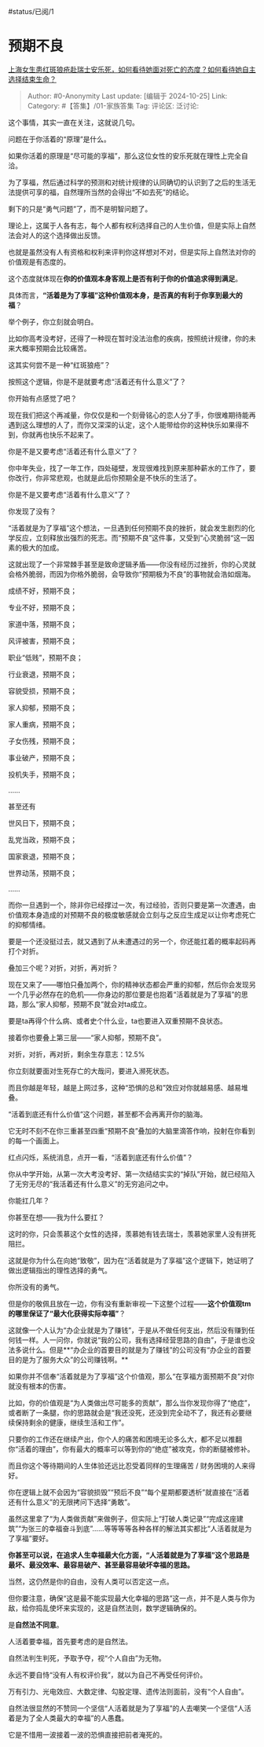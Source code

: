 #status/已阅/1

# 预期不良

[上海女生患红斑狼疮赴瑞士安乐死，如何看待她面对死亡的态度？如何看待她自主选择结束生命？](https://www.zhihu.com/question/2001437757/answer/14710245944)

> Author: #0-Anonymity
> Last update: [编辑于 2024-10-25]
> Link:
> Category: #【答集】/01-家族答集
> Tag:
> 评论区:
> 泛讨论:

这个事情，其实一直在关注，这就说几句。

问题在于你活着的“原理”是什么。

如果你活着的原理是“尽可能的享福”，那么这位女性的安乐死就在理性上完全自洽。

为了享福，然后通过科学的预测和对统计规律的认同确切的认识到了之后的生活无法提供可享的福，自然理所当然的会得出“不如去死”的结论。

剩下的只是“勇气问题”了，而不是明智问题了。

理论上，这属于人各有志，每个人都有权利选择自己的人生价值，但是实际上自然法会对人的这个选择做出反馈。

也就是虽然没有人有资格和权利来评判你这样想对不对，但是实际上自然法对你的价值观是有态度的。

这个态度就体现在**你的价值观本身客观上是否有利于你的价值追求得到满足**。

具体而言，**“活着是为了享福”这种价值观本身，是否真的有利于你享到最大的福**？

举个例子，你立刻就会明白。

比如你高考没考好，还得了一种现在暂时没法治愈的疾病，按照统计规律，你的未来大概率预期会比较痛苦。

这其实何尝不是一种“红斑狼疮”？

按照这个逻辑，你是不是就要考虑“活着还有什么意义”了？

你开始有点感觉了吧？

现在我们把这个再减量，你仅仅是和一个刻骨铭心的恋人分了手，你很难期待能再遇到这么理想的人了，而你又深深的认定，这个人能带给你的这种快乐如果得不到，你就再也快乐不起来了。

你是不是又要考虑“活着还有什么意义”了？

你中年失业，找了一年工作，四处碰壁，发现很难找到原来那种薪水的工作了，要你改行，你非常悲观，也就是此后你预期全是不快乐的生活了。

你是不是又要考虑“活着有什么意义”了？

你发现了没有？

“活着就是为了享福”这个想法，一旦遇到任何预期不良的挫折，就会发生剧烈的化学反应，立刻释放出强烈的死志。而“预期不良”这件事，又受到“心灵脆弱“这一因素的极大的加成。

这就出现了一个非常棘手甚至是致命逻辑矛盾——你没有经历过挫折，你的心灵就会格外脆弱，而因为你格外脆弱，会导致你“预期极为不良”的事物就会浩如烟海。

成绩不好，预期不良；

专业不好，预期不良；

家道中落，预期不良；

风评被害，预期不良；

职业“低贱”，预期不良；

行业衰退，预期不良；

容貌受损，预期不良；

家人抑郁，预期不良；

家人重病，预期不良；

子女伤残，预期不良；

事业破产，预期不良；

投机失手，预期不良；

……

甚至还有

世风日下，预期不良；

乱党当政，预期不良；

国家衰退，预期不良；

世界动荡，预期不良；

……

而你一旦遇到一个，除非你已经撑过一次，有过经验，否则只要是第一次遭遇，由价值观本身造成的对预期不良的极度敏感就会立刻与之反应生成足以让你考虑死亡的抑郁情绪。

要是一个还没挺过去，就又遇到了从未遭遇过的另一个，你还能扛着的概率起码再打个对折。

叠加三个呢？对折，对折，再对折？

现在又来了——哪怕只叠加两个，你的精神状态都会严重的抑郁，然后你会发现另一个几乎必然存在的危机——你身边的那位要是也抱着“活着就是为了享福”的思路，那么“家人抑郁，预期不良”就会对ta成立。

要是ta再得个什么病、或者史个什么业，ta也要进入双重预期不良状态。

接着你也要叠上第三层——“家人抑郁，预期不良”。

对折，对折，再对折，剩余生存意志：12.5%

你立刻就要面对生死存亡的大哉问，要进入濒死状态。

而且你越是年轻，越是上网过多，这种“恐惧的总和”效应对你就越易感、越易堆叠。

“活着到底还有什么价值”这个问题，甚至都不会再离开你的脑海。

它无时不刻不在你三重甚至四重“预期不良”叠加的大脑里滴答作响，投射在你看到的每一个画面上。

红点闪烁，系统消息，点开一看，“活着到底还有什么价值”？

你从中学开始，从第一次大考没考好、第一次结结实实的“掉队”开始，就已经陷入了无穷无尽的“我活着还有什么意义”的无穷追问之中。

你能扛几年？

你甚至在想——我为什么要扛？

这时的你，只会羡慕这个女性的选择，羡慕她有钱去瑞士，羡慕她家里人没有拼死阻拦。

这就是你为什么在向她“致敬”，因为在“活着就是为了享福”这个逻辑下，她证明了做出逻辑指出的理性选择的勇气。

你所没有的勇气。

但是你的敬佩且放在一边，你有没有重新审视一下这整个过程——**这个价值观tm的哪里保证了“最大化获得实际幸福”**？

这就像一个人认为“办企业就是为了赚钱”，于是从不做任何支出，然后没有赚到任何钱一样。人一问你，你就说“我的公司，我有选择经营思路的自由”，于是谁也没法多说什么。但是**“办企业的首要目的就是为了赚钱”的公司没有“办企业的首要目的是为了服务大众”的公司赚钱啊。**

如果你并不信奉“活着就是为了享福”这个价值观，那么“在享福方面预期不良”对你就没有根本的伤害。

比如，你的价值观是“为人类做出尽可能多的贡献”，那么当你发现你得了“绝症”，或者断了一条腿，你的思路就会是“我还没死，还没到完全动不了，我还有必要继续保持剩余的健康，继续生活和工作”。

只要你的工作还在继续产出，你个人的痛苦和困境无论多么大，都不足以推翻你“活着的理由”，你有最大的概率可以等到你的“绝症”被攻克，你的断腿被修补。

而且你这个等待期间的人生体验还远比忍受着同样的生理痛苦 / 财务困境的人来得好。

你在逻辑上就不会因为“容貌损毁”“预后不良”“每个星期都要透析”就直接在“活着还有什么意义”的无限拷问下选择“勇敢”。

虽然这里拿了“为人类做贡献”来做例子，但实际上“打破人类记录”“完成这座建筑”“为张三的幸福奋斗到底”……等等等等各种各样的解法其实都比“人活着就是为了享福”要好。

**你甚至可以说，在追求人生幸福最大化方面，“人活着就是为了享福”这个思路是最坏、最没效率、最容易破产、甚至最容易破坏幸福的思路。**

当然，这仍然是你的自由，没有人类可以否定这一点。

但你要注意，确保“这是最不能实现最大化幸福的思路”这一点，并不是人类与你为敌，给你捣乱使坏来实现的，这是自然法则，数学逻辑确保的。

是**自然法不同意**。

人活着要幸福，首先要考虑的是自然法。

自然法判生判死，予取予夺，视“个人自由”为无物。

永远不要自恃“没有人有权评价我”，就以为自己不再受任何评价。

万有引力、光电效应、大数定律、勾股定理、遗传法则面前，没有“个人自由”。

自然法很显然的不赞同一个坚信“人活着就是为了享福”的人去嘲笑一个坚信“人活着是为了全人类最大的幸福”的人愚蠢。

它是不惜用一波接着一波的恐惧直接把前者淹死的。

